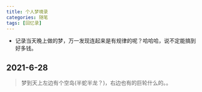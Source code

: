 ```yaml
---
title: 个人梦境录
categories: 随笔
tags: [回忆录]
---  
```

 
<Meta/>  
 
* 记录当天晚上做的梦，万一发现连起来是有规律的呢？哈哈哈，说不定能搞到好多钱。 

## 2021-6-28
> 梦到天上左边有个空岛(半蛇半龙？)，右边也有的巨轮什么的。。
